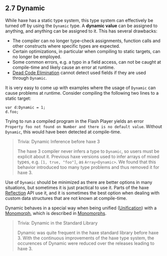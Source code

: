 ## 2.7 Dynamic

While haxe has a static type system, this type system can effectively be turned off by using the `Dynamic` type. A **dynamic value** can be assigned to anything, and anything can be assigned to it. This has several drawbacks:



* The compiler can no longer type-check assignments, function calls and other constructs where specific types are expected.
* Certain optimizations, in particular when compiling to static targets, can no longer be employed.
* Some common errors, e.g. a typo in a field access, can not be caught at compile-time and likely cause an error at runtime.
* [Dead Code Elimination](https://github.com/Simn/HaxeManual/tree/master/md/manual/7.6-Dead_Code_Elimination.md) cannot detect used fields if they are used through `Dynamic`.


It is very easy to come up with examples where the usage of `Dynamic` can cause problems at runtime. Consider compiling the following two lines to a static target:

```
var d:Dynamic = 1;
d.foo;
```
Trying to run a compiled program in the Flash Player yields an error `Property foo not found on Number and there is no default value`. Without `Dynamic`, this would have been detected at compile-time.

> Trivia: Dynamic Inference before haxe 3
>
> The haxe 3 compiler never infers a type to `Dynamic`, so users must be explicit about it. Previous haxe versions used to infer arrays of mixed types, e.g. `[1, true, "foo"]`, as `Array<Dynamic>`. We found that this behavior introduced too many type problems and thus removed it for haxe 3.

Use of `Dynamic` should be minimized as there are better options in many situations, but sometimes it is just practical to use it. Parts of the haxe [Reflection](https://github.com/Simn/HaxeManual/tree/master/md/manual/6.6-Reflection.md) API use it, and it is sometimes the best option when dealing with custom data structures that are not known at compile-time.

Dynamic behaves in a special way when being unified ([Unification](https://github.com/Simn/HaxeManual/tree/master/md/manual/3.3-Unification.md)) with a [Monomorph](https://github.com/Simn/HaxeManual/tree/master/md/manual/2.9-Monomorph.md), which is described in [Monomorphs](https://github.com/Simn/HaxeManual/tree/master/md/manual/3.3.3-Monomorphs.md).

> Trivia: Dynamic in the Standard Library
>
> Dynamic was quite frequent in the haxe standard library before haxe 3. With the continuous improvements of the haxe type system, the occurences of Dynamic were reduced over the releases leading to haxe 3.